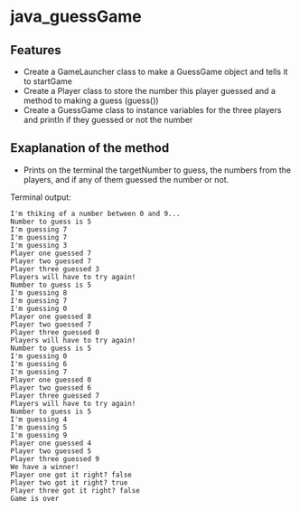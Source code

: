 
# java_guessGame


## Features

- Create a GameLauncher class to make a GuessGame object and tells it to startGame
- Create a Player class to store the number this player guessed and a method to making a guess (guess())
- Create a GuessGame class to instance variables for the three players and printIn if they guessed or not the number



## Exaplanation of the method

- Prints on the terminal the targetNumber to guess, the numbers from the players, and if any of them guessed the number or not.

Terminal output:

```
I'm thiking of a number between 0 and 9...
Number to guess is 5
I'm guessing 7
I'm guessing 7
I'm guessing 3
Player one guessed 7
Player two guessed 7
Player three guessed 3
Players will have to try again!
Number to guess is 5
I'm guessing 8
I'm guessing 7
I'm guessing 0
Player one guessed 8
Player two guessed 7
Player three guessed 0
Players will have to try again!
Number to guess is 5
I'm guessing 0
I'm guessing 6
I'm guessing 7
Player one guessed 0
Player two guessed 6
Player three guessed 7
Players will have to try again!
Number to guess is 5
I'm guessing 4
I'm guessing 5
I'm guessing 9
Player one guessed 4
Player two guessed 5
Player three guessed 9
We have a winner!
Player one got it right? false
Player two got it right? true
Player three got it right? false
Game is over
```

